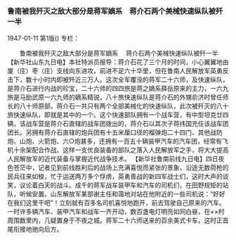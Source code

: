 ### 鲁南被我歼灭之敌大部分是蒋军嫡系　蒋介石两个美械快速纵队被歼一半

1947-01-11
第1版()
专栏：

　　鲁南被我歼灭之敌大部分是蒋军嫡系
  　蒋介石两个美械快速纵队被歼一半
    【新华社山东九日电】本社特派员报导：蒋介石花了三个月的时间，小心翼翼地由厦（庄）枣（庄）支线向东进攻，前进不足六十华里，但在鲁南人民解放军英勇反击下，数十小时内即被歼近三万人。这次全军覆没的蒋军二十六师，及快速纵队，是蒋介石进行内战的珍宝，二十六师的四四旅是蒋之嫡系薛岳原来的主力，一六九旅是马励武原一六九师的嫡系精锐，八十旅快速纵队是蒋介石的外甥俞济时曾任师长的八十师原部，蒋介石一共只有两个全部美械化的快速纵队，此次被歼灭的八十旅快速纵队，即就是其中的一个。这个快速部队拥有一个战车营，有中型坦克廿四辆，该战车营是蒋介石直辖的战车团拨出的，蒋介石以其次子蒋纬国充任该战车团团长。另拥有蒋介石直辖的炮兵团有十五米厘口径的榴弹炮二十四门、其他战防炮、山炮、火箭炮、六○炮甚多，还拥有一百五十辆装甲汽车的汽车团，经常有飞机十余架配合作战。这样一支优良装备的部队之落入人民解放军之手，将大大提高人民解放军的近代装备与掌握近代战争技术。
    【新华社鲁南前线九日电】四日夜色苍茫中，记者见到前线胜利后的战场上充满喜悦而紧张的景象，沿途无数荷枪的民兵往来如梭，忙于运送两万多个俘虏，英勇善战的新四军战士们，这时大声的谈笑，议论着白天的战斗。成千的蒋军战车装甲车和汽车的司机们，在田野规矩的站队，听候安置。山东解放军某部谢主任和蔼地对站在他附近的一些司机说：“好好在我们这里干吧”！立刻就有百多名司机喜悦地跑开，前去驾驶自己原来的汽车。一时许多辆汽车、装甲汽车和战车一齐开动，数百盏电灯明亮如同白昼，在××村周围数里内，几疑置身于不夜之城。蒋军二十六师送来的百余美式卡车，这时正首尾衔接地驰向后方。
